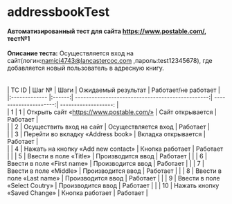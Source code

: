 # addressbookTest
**Автоматизированный тест для сайта https://www.postable.com/, тест№1**
<br>
<br>
**Описание теста:**
Осуществляется вход на сайт(логин:namici4743@lancastercoc.com ,пароль:test12345678), где добавляется новый пользователь в адресную книгу. 
<br>
<br>
<br>
| TC ID         | Шаг №  | Шаги                                             | Ожидаемый результат   | Работает/не работает | 
|:------------- |:------:| ------------------------------------------------:| ---------------------:| -------------------: |            
| 1             | 1      | Открыть сайт «https://www.postable.com/»         |  Сайт открывается     |  Работает            |                        
|               | 2      | Осуществить вход на сайт                         |  Осуществляется вход  |  Работает            |              
|               | 3      | Перейти во вкладку «Address book»                |  Вкладка открывается  |  Работает            |              
|               | 4      | Нажать на кнопку «Add new contact»               |  Кнопка работает      |  Работает            |
|               | 5      | Ввести в поле «Title»                            |  Производится ввод    |  Работает            |
|               | 6      | Ввести в поле «First name»                       |  Производится ввод    |  Работает            |
|               | 7      | Ввести в поле «Middle»                           |  Производится ввод    |  Работает            |
|               | 8      | Ввести в поле «Last name»                        |  Производится ввод    |  Работает            |
|               | 9      | Ввести в поле «Select Coutry»                    |  Производится ввод    |  Работает            |
|               | 10     | Нажать кнопку «Saved Change»                     |  Кнопка работает      |  Работает            |
